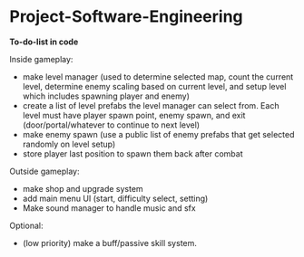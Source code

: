 # Project-Software-Engineering

**To-do-list in code**

Inside gameplay:
- make level manager (used to determine selected map, count the current level, determine enemy scaling based on current level, and setup level which includes spawning player and enemy)
- create a list of level prefabs the level manager can select from. Each level must have player spawn point, enemy spawn, and exit (door/portal/whatever to continue to next level)
- make enemy spawn (use a public list of enemy prefabs that get selected randomly on level setup)
- store player last position to spawn them back after combat

Outside gameplay:
- make shop and upgrade system
- add main menu UI (start, difficulty select, setting)
- Make sound manager to handle music and sfx

Optional:
- (low priority) make a buff/passive skill system.
